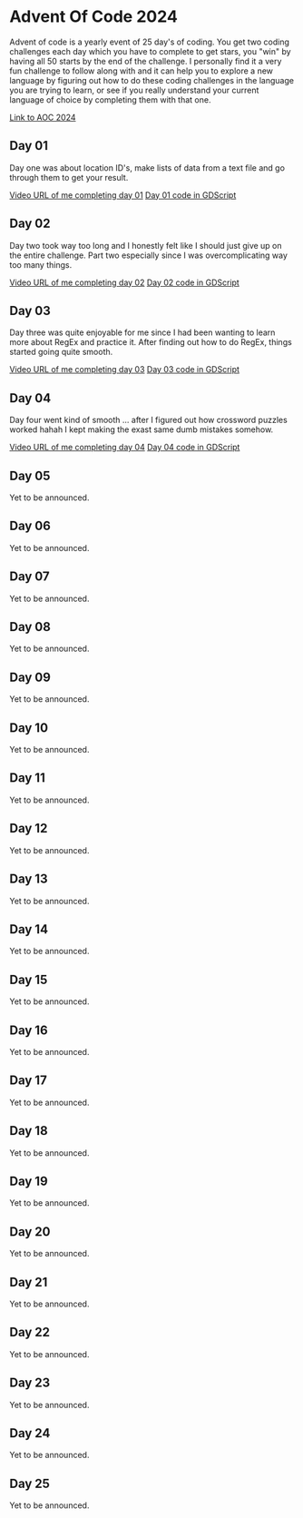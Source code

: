 # Advent Of Code 2024

Advent of code is a yearly event of 25 day's of coding. You get two coding challenges each day which you have to complete to get stars, you "win" by having all 50 starts by the end of the challenge. I personally find it a very fun challenge to follow along with and it can help you to explore a new language by figuring out how to do these coding challenges in the language you are trying to learn, or see if you really understand your current language of choice by completing them with that one.

[Link to AOC 2024](https://adventofcode.com/)

## Day 01

Day one was about location ID's, make lists of data from a text file and go through them to get your result.

[Video URL of me completing day 01](https://youtu.be/8VTMM9alsXM)
[Day 01 code in GDScript](src/01)

## Day 02

Day two took way too long and I honestly felt like I should just give up on the entire challenge. Part two especially since I was overcomplicating way too many things.

[Video URL of me completing day 02](https://youtu.be/eGaSMo0FIBA)
[Day 02 code in GDScript](src/02)

## Day 03

Day three was quite enjoyable for me since I had been wanting to learn more about RegEx and practice it. After finding out how to do RegEx, things started going quite smooth.

[Video URL of me completing day 03](https://youtu.be/QmjaYOUL6hY)
[Day 03 code in GDScript](src/03)

## Day 04

Day four went kind of smooth ... after I figured out how crossword puzzles worked hahah I kept making the exast same dumb mistakes somehow.

[Video URL of me completing day 04](https://youtu.be/uReWO98mzL0)
[Day 04 code in GDScript](src/04)

## Day 05

Yet to be announced.

## Day 06

Yet to be announced.

## Day 07

Yet to be announced.

## Day 08

Yet to be announced.

## Day 09

Yet to be announced.

## Day 10

Yet to be announced.

## Day 11

Yet to be announced.

## Day 12

Yet to be announced.

## Day 13

Yet to be announced.

## Day 14

Yet to be announced.

## Day 15

Yet to be announced.

## Day 16

Yet to be announced.

## Day 17

Yet to be announced.

## Day 18

Yet to be announced.

## Day 19

Yet to be announced.

## Day 20

Yet to be announced.

## Day 21

Yet to be announced.

## Day 22

Yet to be announced.

## Day 23

Yet to be announced.

## Day 24

Yet to be announced.

## Day 25

Yet to be announced.

